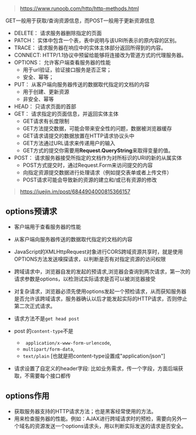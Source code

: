 > https://www.runoob.com/http/http-methods.html

GET一般用于获取/查询资源信息，而POST一般用于更新资源信息
+ DELETE： 请求服务器删除指定的页面
+ PATCH： 实体中包含一个表，表中说明与该URI所表示的原内容的区别。
+ TRACE： 请求服务器在响应中的实体主体部分返回所得到的内容。
+ CONNECT: HTTP/1.1协议中预留给能够将连接改为管道方式的代理服务器。
+ OPTIONS： 允许客户端查看服务器的性能
    + 用于url验证，验证接口服务是否正常；
    + 安全、幂等；
+ PUT： 从客户端向服务器传送的数据取代指定的文档的内容
    + 用于创建、更新资源
    + 非安全、幂等
+ HEAD： 只请求页面的首部
+ GET： 请求指定的页面信息，并返回实体主体
    + GET请求有长度限制
    + GET方法提交数据，可能会带来安全性的问题，数据被浏览器缓存
    + GET请求请提交的数据放置在HTTP请求协议头中
    + GET方法通过URL请求来传递用户的输入
    + GET方式的提交你需要用**Request.QueryString**来取得变量的值。
+ POST： 请求服务器接受所指定的文档作为对所标识的URI的新的从属实体
    + POST方式提交时，通过Request.Form来访问提交的内容
    + 向指定资源提交数据进行处理请求（例如提交表单或者上传文件）
    + POST请求可能会导致新的资源的建立和/或已有资源的修改
>https://juejin.im/post/6844904000815366157

##  options预请求
+ 客户端用于查看服务器的性能
+ 从客户端向服务器传送的数据取代指定的文档的内容
+ JavaScript的XMLHttpRequest对象进行CORS跨域资源共享时，就是使用OPTIONS方法发送嗅探请求，以判断是否有对指定资源的访问权限
+ 跨域请求中，浏览器自发的发起的预请求,浏览器会查询到两次请求，第一次的请求参数是options，以检测试实际请求是否可以被浏览器接受
+ 对复杂请求，浏览器必须先使用options发起一个预检请求，从而获知服务器是否允许该跨域请求，服务器确认以后才能发起实际的HTTP请求，否则停止第二次正式请求。

+ 请求方法不是`get head post`
+ post 的`content-type`不是
   + ` application/x-www-form-urlencode`,
   + `multipart/form-data`,
   + `text/plain` [也就是把content-type设置成"application/json"]
+ 请求设置了自定义的header字段: 比如业务需求，传一个字段，方面后端获取，不需要每个接口都传

## options作用
+ 获取服务器支持的HTTP请求方法；也是黑客经常使用的方法。
+ 用来检查服务器的性能。例如：AJAX进行跨域请求时的预检，需要向另外一个域名的资源发送一个options请求头，用以判断实际发送的请求是否安全。
